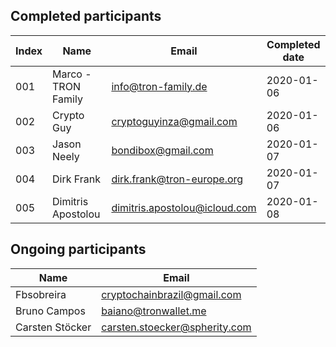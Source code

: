 ## Completed participants

Index | Name | Email | Completed date
------------ |------------ | ------------- | -------------
001 | Marco - TRON Family | info@tron-family.de | 2020-01-06
002 | Crypto Guy | cryptoguyinza@gmail.com | 2020-01-06
003 | Jason Neely | bondibox@gmail.com | 2020-01-07
004 | Dirk Frank | dirk.frank@tron-europe.org | 2020-01-07
005 | Dimitris Apostolou | dimitris.apostolou@icloud.com | 2020-01-08


## Ongoing participants

Name | Email | 
------------ | ------------- | 
Fbsobreira| cryptochainbrazil@gmail.com 
Bruno Campos | baiano@tronwallet.me |
Carsten Stöcker | carsten.stoecker@spherity.com | 